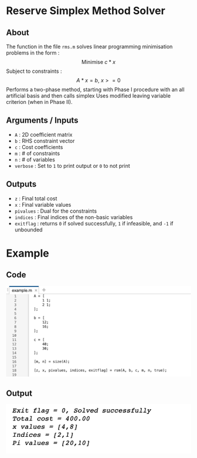 # Reserve Simplex Method Solver #

## About ##

The function in the file `rms.m` solves linear programming minimisation problems in the form :
$$ \text{Minimise } c*x $$
Subject to constraints :
$$ A*x = b \text{, } x >= 0 $$
Performs a two-phase method, starting with Phase I procedure with an all artificial basis and then calls simplex Uses modified leaving variable criterion (when in Phase II).

## Arguments / Inputs ##

- `A` : 2D coefficient matrix  
- `b` : RHS constraint vector
- `c` : Cost coefficients
- `m` : # of constraints
- `n` : # of variables
- `verbose` : Set to `1` to print output or `0` to not print

## Outputs ##

- `z` : Final total cost
- `x` : Final variable values
- `pivalues` : Dual for the constraints
- `indices` : Final indices of the non-basic variables
- `exitflag` : returns `0` if solved successfully, `1` if infeasible, and `-1` if unbounded

# Example #

## Code ##

![example_setup](./example.png)

## Output ##

![example_output](./example_output.png)
